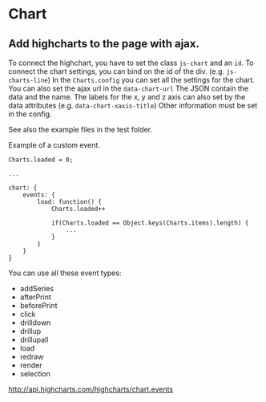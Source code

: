 # Chart

## Add highcharts to the page with ajax.

To connect the highchart, you have to set the class `js-chart` and an `id`.
To connect the chart settings, you can bind on the id of the div. (e.g. `js-charts-line`)
In the `Charts.config` you can set all the settings for the chart.
You can also set the ajax url in the `data-chart-url`
The JSON contain the data and the name.
The labels for the x, y and z axis can also set by the data attributes (e.g. `data-chart-xaxis-title`)
Other information must be set in the config.

See also the example files in the test folder.


Example of a custom event.
```
Charts.loaded = 0;

...

chart: {
    events: {
        load: function() {
            Charts.loaded++

            if(Charts.loaded == Object.keys(Charts.items).length) {
                ...
            }
        }
    }
}
```

You can use all these event types:

* addSeries
* afterPrint
* beforePrint
* click
* drilldown
* drillup
* drillupall
* load
* redraw
* render
* selection

http://api.highcharts.com/highcharts/chart.events
